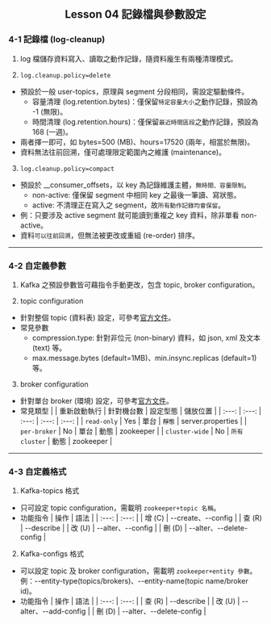 <h2 align="center">Lesson 04 記錄檔與參數設定</h2>

### 4-1 記錄檔 (log-cleanup)
1. log 檔儲存資料寫入、讀取之動作記錄，隨資料龐生有兩種清理模式。

2. `log.cleanup.policy=delete`
- 預設於一般 user-topics，原理與 segment 分段相同，需設定驅動條件。
  - 容量清理 (log.retention.bytes)：僅保留`特定容量大小`之動作記錄，預設為 -1 (無限)。
  - 時間清理 (log.retention.hours)：僅保留`最近時間區段`之動作記錄，預設為168 (一週)。
- 兩者擇一即可，如 bytes=500 (MB)、hours=17520 (兩年，相當於無限)。
- 資料無法往前回溯，僅可處理限定範圍內之維護 (maintenance)。

3. `log.cleanup.policy=compact`
- 預設於 __consumer_offsets，以 key 為記錄維護主體，`無時間、容量限制`。
  - non-active: 僅保留 segment 中相同 key 之最後一筆讀、寫狀態。
  - active: 不清理正在寫入之 segment，故`所有動作記錄均會保留`。
- 例：只要涉及 active segment 就可能讀到重複之 key 資料，除非單看 non-active。
- 資料`可以往前回溯`，但無法被更改或重組 (re-order) 排序。

---
### 4-2 自定義參數
1. Kafka 之預設參數皆可藉指令手動更改，包含 topic, broker configuration。

2. topic configuration
- 針對整個 topic (資料表) 設定，可參考[官方文件](https://kafka.apache.org/documentation/#topicconfigs)。
- 常見參數
  - compression.type: 針對非位元 (non-binary) 資料，如 json, xml 及文本 (text) 等。
  - max.message.bytes (default=1MB)、min.insync.replicas (default=1) 等。

3. broker configuration
- 針對單台 broker (環境) 設定，可參考[官方文件](https://kafka.apache.org/documentation/#brokerconfigs)。
- 常見類型
  |  | 重新啟動執行 | 針對機台數 | 設定型態 | 儲放位置 |
  | :---: | :---: | :---: | :---: | :---: |
  | `read-only` | Yes | 單台 | `靜態` | server.properties |
  | `per-broker` | No | 單台 | 動態 | zookeeper |
  | `cluster-wide` | No | `所有 cluster` | 動態 | zookeeper |

---
### 4-3 自定義格式
1. Kafka-topics 格式
- 只可設定 topic configuration，需載明 `zookeeper+topic 名稱`。
- 功能指令
  | 操作 | 語法 |
  | :---: | :---: |
  | 增 (C) | --create、--config |
  | 查 (R) | --describe |
  | 改 (U) | --alter、--config |
  | 刪 (D) | --alter、--delete-config |

2. Kafka-configs 格式
- 可以設定 topic 及 broker configuration，需載明 `zookeeper+entity 參數`。<br>
例：--entity-type(topics/brokers)、--entity-name(topic name/broker id)。
- 功能指令
  | 操作 | 語法 |
  | :---: | :---: |
  | 查 (R) | --describe |
  | 改 (U) | --alter、--add-config |
  | 刪 (D) | --alter、--delete-config |
